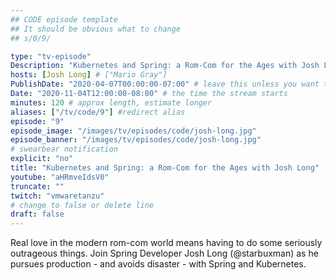 ```yaml
---
## CODE episode template
## It should be obvious what to change
## s/0/9/

type: "tv-episode"
Description: "Kubernetes and Spring: a Rom-Com for the Ages with Josh Long"
hosts: [Josh Long] # ["Mario Gray"]
PublishDate: "2020-04-07T00:00:00-07:00" # leave this unless you want to schedule far ahead
Date: "2020-11-04T12:00:00-08:00" # the time the stream starts
minutes: 120 # approx length, estimate longer
aliases: ["/tv/code/9"] #redirect alias
episode: "9"
episode_image: "/images/tv/episodes/code/josh-long.jpg"
episode_banner: "/images/tv/episodes/code/josh-long.jpg"
# swearbear notification
explicit: "no"
title: "Kubernetes and Spring: a Rom-Com for the Ages with Josh Long"
youtube: "aHRmveIdsV0"
truncate: ""
twitch: "vmwaretanzu"
# change to false or delete line
draft: false
---
```


Real love in the modern rom-com world means having to do some seriously outrageous things. Join Spring Developer Josh Long (@starbuxman) as he pursues production - and avoids disaster - with Spring and Kubernetes.
